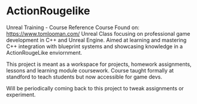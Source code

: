 # ActionRougelike
Unreal Training - Course Reference
Course Found on: https://www.tomlooman.com/
Unreal Class focusing on professional game development in C++ and Unreal Engine. Aimed at learning and mastering C++ integration with blueprint systems and showcasing knowledge in a ActionRougeLike enviornment.

This project is meant as a workspace for projects, homework assignments, lessons and learning module coursework. Course taught formally at standford to teach students but now accessible for game devs.

Will be periodically coming back to this project to tweak assignments or experiment.
